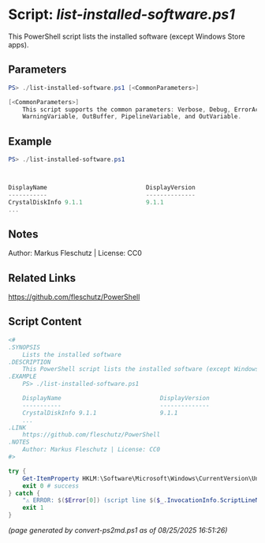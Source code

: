 Script: *list-installed-software.ps1*
========================

This PowerShell script lists the installed software (except Windows Store apps).

Parameters
----------
```powershell
PS> ./list-installed-software.ps1 [<CommonParameters>]

[<CommonParameters>]
    This script supports the common parameters: Verbose, Debug, ErrorAction, ErrorVariable, WarningAction, 
    WarningVariable, OutBuffer, PipelineVariable, and OutVariable.
```

Example
-------
```powershell
PS> ./list-installed-software.ps1



DisplayName                            DisplayVersion                  InstallDate
-----------                            --------------                  -----------
CrystalDiskInfo 9.1.1                  9.1.1                           20230718
...

```

Notes
-----
Author: Markus Fleschutz | License: CC0

Related Links
-------------
https://github.com/fleschutz/PowerShell

Script Content
--------------
```powershell
<#
.SYNOPSIS
	Lists the installed software
.DESCRIPTION
	This PowerShell script lists the installed software (except Windows Store apps).
.EXAMPLE
	PS> ./list-installed-software.ps1

	DisplayName                            DisplayVersion                  InstallDate
	-----------                            --------------                  -----------
	CrystalDiskInfo 9.1.1                  9.1.1                           20230718
	...
.LINK
	https://github.com/fleschutz/PowerShell
.NOTES
	Author: Markus Fleschutz | License: CC0
#>

try {
	Get-ItemProperty HKLM:\Software\Microsoft\Windows\CurrentVersion\Uninstall\*, HKLM:\Software\Wow6432Node\Microsoft\Windows\CurrentVersion\Uninstall\*, HKCU:\Software\Microsoft\Windows\CurrentVersion\Uninstall\* | select-object DisplayName,DisplayVersion,InstallDate | Format-Table -autoSize
	exit 0 # success
} catch {
	"⚠️ ERROR: $($Error[0]) (script line $($_.InvocationInfo.ScriptLineNumber))"
	exit 1
}
```

*(page generated by convert-ps2md.ps1 as of 08/25/2025 16:51:26)*
